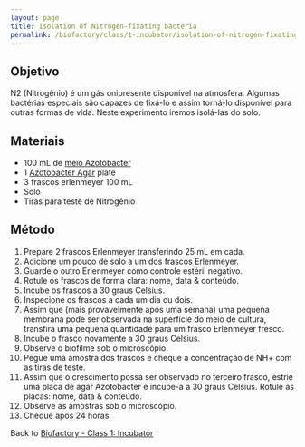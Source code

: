 ```yaml
---
layout: page
title: Isolation of Nitrogen-fixating bacteria
permalink: /biofactory/class/1-incubator/isolation-of-nitrogen-fixating-bacteria/
---
```


## Objetivo

N2 (Nitrogênio) é um gás onipresente disponível na atmosfera. Algumas bactérias especiais são capazes de fixá-lo e assim torná-lo disponível para outras formas de vida. Neste experimento iremos isolá-las do solo.

## Materiais

* 100 mL de [meio Azotobacter](http://127.0.0.1:4000/biofactory/annex/cultivation-media/azotobacter-medium/)
* 1 [Azotobacter Agar](http://127.0.0.1:4000/biofactory/annex/cultivation-media/azotobacter-agar/) plate
* 3 frascos erlenmeyer 100 mL  
* Solo
* Tiras para teste de Nitrogênio

## Método

1. Prepare 2 frascos Erlenmeyer transferindo 25 mL em cada.
2. Adicione um pouco de solo a um dos frascos Erlenmeyer.
3. Guarde o outro Erlenmeyer como controle estéril negativo.
4. Rotule os frascos de forma clara: nome, data & conteúdo.
5. Incube os frascos a 30 graus Celsius.
6. Inspecione os frascos a cada um dia ou dois.
7. Assim que (mais provavelmente após uma semana) uma pequena membrana pode ser observada na superfície do meio de cultura, transfira uma pequena quantidade para um frasco Erlenmeyer fresco.
8. Incube o frasco novamente a 30 graus Celsius.
9. Observe o biofilme sob o microscópio.
10. Pegue uma amostra dos frascos e cheque a concentração de NH+ com as tiras de teste.
11. Assim que o crescimento possa ser observado no terceiro frasco, estrie uma placa de agar Azotobacter e incube-a a 30 graus Celsius. Rotule as placas: nome, data & conteúdo.
12. Observe as amostras sob o microscópio.
13. Cheque após 24 horas.


Back to [Biofactory - Class 1: Incubator](/biofactory/class/1-incubator/)
